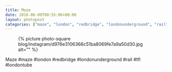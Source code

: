 ```yaml
---
title: Maze
date: 2016-06-09T00:55:06+00:00
layout: photopost
categories: ["maze", "london", "redbridge", "londonunderground", "rail", "tfl", "londontube", "photos", "instagram"]
---
```


<figure class="photo photo--square">
  {% picture photo-square blog/instagram/d976e3106366c51ba8069fe7a9a50d30.jpg alt="" %}
</figure>

Maze
#maze #london #redbridge #londonunderground #rail #tfl #londontube
